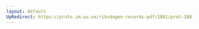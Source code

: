 ```yaml
---
layout: default
UpRedirect: https://pruto.im.uu.se/riksdagen-records-pdf/1881/prot-1881--ak--023/prot-1881--ak--023_037.pdf
---
```

